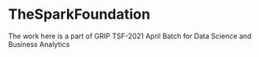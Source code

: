 # TheSparkFoundation
The work here is a part of GRIP TSF-2021 April Batch for Data Science and Business Analytics

